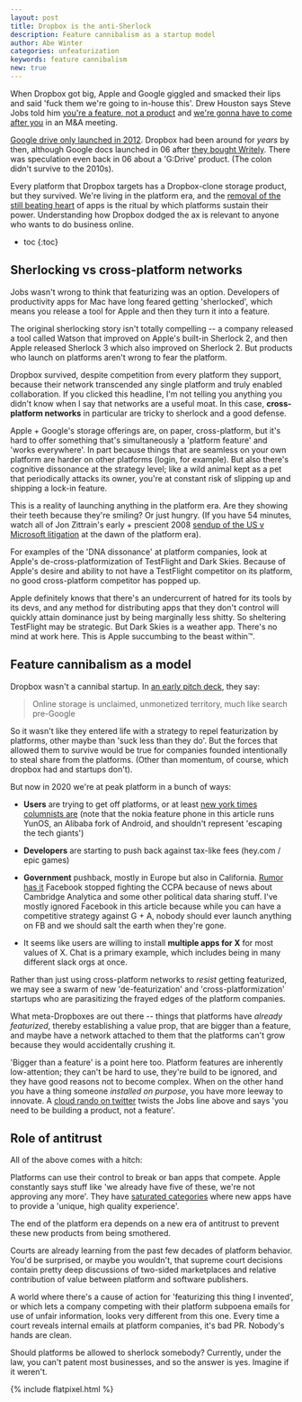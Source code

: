 ```yaml
---
layout: post
title: Dropbox is the anti-Sherlock
description: Feature cannibalism as a startup model
author: Abe Winter
categories: unfeaturization
keywords: feature cannibalism
new: true
---
```


When Dropbox got big, Apple and Google giggled and smacked their lips and said 'fuck them we're going to in-house this'.
Drew Houston says Steve Jobs told him [you're a feature, not a product](https://www.forbes.com/sites/victoriabarret/2011/10/18/dropbox-the-inside-story-of-techs-hottest-startup/)
and [we're gonna have to come after you](https://money.cnn.com/2018/03/12/technology/dropbox-ipo-value/index.html) in an M&A meeting.

[Google drive only launched in 2012](https://www.cbsnews.com/news/google-drive-online-storage-launches-today/).
Dropbox had been around for *years* by then, although Google docs launched in 06 after [they bought Writely](https://venturebeat.com/2006/03/09/google-acquires-online-word-processor-writely/).
There was speculation even back in 06 about a 'G:Drive' product.
(The colon didn't survive to the 2010s).

Every platform that Dropbox targets has a Dropbox-clone storage product, but they survived.
We're living in the platform era, and the [removal of the still beating heart](https://en.wikipedia.org/wiki/Human_sacrifice_in_Maya_culture) of apps is the ritual by which platforms sustain their power.
Understanding how Dropbox dodged the ax is relevant to anyone who wants to do business online.

* toc
{:toc}

## Sherlocking vs cross-platform networks

Jobs wasn't wrong to think that featurizing was an option.
Developers of productivity apps for Mac have long feared getting 'sherlocked', which means you release a tool for Apple and then they turn it into a feature.

The original sherlocking story isn't totally compelling --
a company released a tool called Watson that improved on Apple's built-in Sherlock 2, and then Apple released Sherlock 3 which also improved on Sherlock 2.
But products who launch on platforms aren't wrong to fear the platform.

Dropbox survived, despite competition from every platform they support, because their network transcended any single platform and truly enabled collaboration.
If you clicked this headline, I'm not telling you anything you didn't know when I say that networks are a useful moat.
In this case, **cross-platform networks** in particular are tricky to sherlock and a good defense.

Apple + Google's storage offerings are, on paper, cross-platform, but it's hard to offer something that's simultaneously a 'platform feature' and 'works everywhere'.
In part because things that are seamless on your own platform are harder on other platforms (login, for example).
But also there's cognitive dissonance at the strategy level;
like a wild animal kept as a pet that periodically attacks its owner,
you're at constant risk of slipping up and shipping a lock-in feature.

This is a reality of launching anything in the platform era.
Are they showing their teeth because they're smiling? Or just hungry.
(If you have 54 minutes, watch all of Jon Zittrain's early + prescient 2008 [sendup of the US v Microsoft litigation](https://www.youtube.com/watch?v=tnwZDeJ-aS8) at the dawn of the platform era).

For examples of the 'DNA dissonance' at platform companies, look at Apple's de-cross-platformization of TestFlight and Dark Skies.
Because of Apple's desire and ability to not have a TestFlight competitor on its platform, no good cross-platform competitor has popped up.

Apple definitely knows that there's an undercurrent of hatred for its tools by its devs, and any method for distributing apps that they don't control will quickly attain dominance just by being marginally less shitty.
So sheltering TestFlight may be strategic.
But Dark Skies is a weather app.
There's no mind at work here.
This is Apple succumbing to the beast within™️.

## Feature cannibalism as a model

Dropbox wasn't a cannibal startup.
In [an early pitch deck](https://perfectpitchdeck.com/2018/03/27/dropbox-seed-pitch-deck-to-raise-capital-investment/), they say:

> Online storage is unclaimed, unmonetized territory, much like search pre-Google

So it wasn't like they entered life with a strategy to repel featurization by platforms, other maybe than 'suck less than they do'.
But the forces that allowed them to survive would be true for companies founded intentionally to steal share from the platforms.
(Other than momentum, of course, which dropbox had and startups don't).

But now in 2020 we're at peak platform in a bunch of ways:

* **Users** are trying to get off platforms, or at least [new york times columnists are](https://www.nytimes.com/2020/07/31/technology/blocking-the-tech-giants.html) (note that the nokia feature phone in this article runs YunOS, an Alibaba fork of Android, and shouldn't represent 'escaping the tech giants')

* **Developers** are starting to push back against tax-like fees (hey.com / epic games)

* **Government** pushback, mostly in Europe but also in California. [Rumor has it](https://theintercept.com/2018/06/26/google-and-facebook-are-quietly-fighting-californias-privacy-rights-initiative-emails-reveal/) Facebook stopped fighting the CCPA because of news about Cambridge Analytica and some other political data sharing stuff. I've mostly ignored Facebook in this article because while you can have a competitive strategy against G + A, nobody should ever launch anything on FB and we should salt the earth when they're gone.

* It seems like users are willing to install **multiple apps for X** for most values of X. Chat is a primary example, which includes being in many different slack orgs at once.

Rather than just using cross-platform networks to *resist* getting featurized,
we may see a swarm of new 'de-featurization' and 'cross-platformization' startups who are parasitizing the frayed edges of the platform companies.

What meta-Dropboxes are out there -- things that platforms have *already featurized*, thereby establishing a value prop,
that are bigger than a feature, and maybe have a network attached to them that the platforms can't grow because they would accidentally crushing it.

'Bigger than a feature' is a point here too.
Platform features are inherently low-attention; they can't be hard to use, they're build to be ignored, and they have good reasons not to become complex.
When on the other hand you have a thing someone *installed on purpose*, you have more leeway to innovate.
A [cloud rando on twitter](https://twitter.com/film_girl/status/1245771681823477760) twists the Jobs line above and says 'you need to be building a product, not a feature'.

## Role of antitrust

All of the above comes with a hitch:

Platforms can use their control to break or ban apps that compete.
Apple constantly says stuff like 'we already have five of these, we're not approving any more'.
They have [saturated categories](https://appleinsider.com/articles/20/03/04/apple-updates-app-store-guidelines-sets-ios-13-sdk-requirement) where new apps have to provide a 'unique, high quality experience'.

The end of the platform era depends on a new era of antitrust to prevent these new products from being smothered.

Courts are already learning from the past few decades of platform behavior.
You'd be surprised, or maybe you wouldn't, that supreme court decisions contain pretty deep discussions of two-sided marketplaces and relative contribution of value between platform and software publishers.

A world where there's a cause of action for 'featurizing this thing I invented', or which lets a company competing with their platform subpoena emails for use of unfair information, looks very different from this one.
Every time a court reveals internal emails at platform companies, it's bad PR.
Nobody's hands are clean.

Should platforms be allowed to sherlock somebody?
Currently, under the law, you can't patent most businesses, and so the answer is yes.
Imagine if it weren't.

{% include flatpixel.html %}
